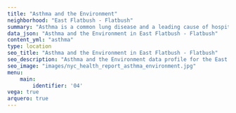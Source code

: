 ```yaml
---
title: "Asthma and the Environment"
neighborhood: "East Flatbush - Flatbush"
summary: "Asthma is a common lung disease and a leading cause of hospitalizations for children under 15 years old. This report provides a summary of asthma indicators by neighborhood. It also describes housing and neighborhood characteristics that can make asthma worse."
data_json: "Asthma and the Environment in East Flatbush - Flatbush"
content_yml: "asthma"
type: location
seo_title: "Asthma and the Environment in East Flatbush - Flatbush"
seo_description: "Asthma and the Environment data profile for the East Flatbush - Flatbush neighborhood of NYC."
seo_image: "images/nyc_health_report_asthma_environment.jpg"
menu:
    main:
        identifier: '04'
vega: true
arquero: true
---
```

